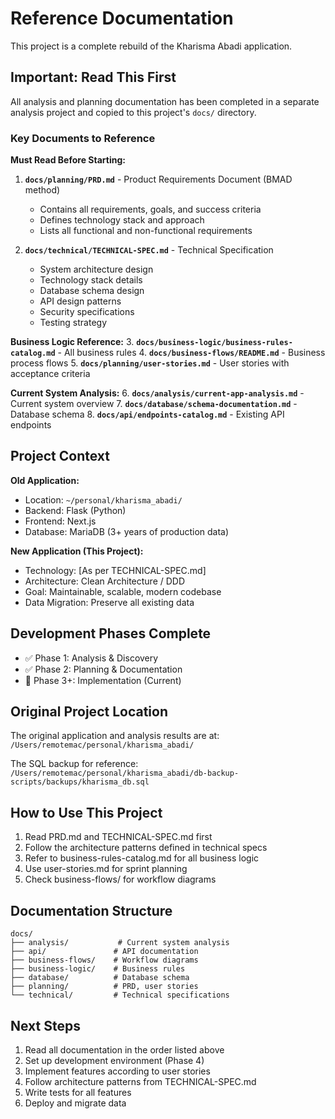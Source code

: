 # Reference Documentation

This project is a complete rebuild of the Kharisma Abadi application.

## Important: Read This First

All analysis and planning documentation has been completed in a separate analysis project and copied to this project's `docs/` directory.

### Key Documents to Reference

**Must Read Before Starting:**
1. **`docs/planning/PRD.md`** - Product Requirements Document (BMAD method)
   - Contains all requirements, goals, and success criteria
   - Defines technology stack and approach
   - Lists all functional and non-functional requirements

2. **`docs/technical/TECHNICAL-SPEC.md`** - Technical Specification
   - System architecture design
   - Technology stack details
   - Database schema design
   - API design patterns
   - Security specifications
   - Testing strategy

**Business Logic Reference:**
3. **`docs/business-logic/business-rules-catalog.md`** - All business rules
4. **`docs/business-flows/README.md`** - Business process flows
5. **`docs/planning/user-stories.md`** - User stories with acceptance criteria

**Current System Analysis:**
6. **`docs/analysis/current-app-analysis.md`** - Current system overview
7. **`docs/database/schema-documentation.md`** - Database schema
8. **`docs/api/endpoints-catalog.md`** - Existing API endpoints

## Project Context

**Old Application:**
- Location: `~/personal/kharisma_abadi/`
- Backend: Flask (Python)
- Frontend: Next.js
- Database: MariaDB (3+ years of production data)

**New Application (This Project):**
- Technology: [As per TECHNICAL-SPEC.md]
- Architecture: Clean Architecture / DDD
- Goal: Maintainable, scalable, modern codebase
- Data Migration: Preserve all existing data

## Development Phases Complete

- ✅ Phase 1: Analysis & Discovery
- ✅ Phase 2: Planning & Documentation
- 🔄 Phase 3+: Implementation (Current)

## Original Project Location

The original application and analysis results are at:
`/Users/remotemac/personal/kharisma_abadi/`

The SQL backup for reference:
`/Users/remotemac/personal/kharisma_abadi/db-backup-scripts/backups/kharisma_db.sql`

## How to Use This Project

1. Read PRD.md and TECHNICAL-SPEC.md first
2. Follow the architecture patterns defined in technical specs
3. Refer to business-rules-catalog.md for all business logic
4. Use user-stories.md for sprint planning
5. Check business-flows/ for workflow diagrams

## Documentation Structure

```
docs/
├── analysis/           # Current system analysis
├── api/               # API documentation
├── business-flows/    # Workflow diagrams
├── business-logic/    # Business rules
├── database/          # Database schema
├── planning/          # PRD, user stories
└── technical/         # Technical specifications
```

## Next Steps

1. Read all documentation in the order listed above
2. Set up development environment (Phase 4)
3. Implement features according to user stories
4. Follow architecture patterns from TECHNICAL-SPEC.md
5. Write tests for all features
6. Deploy and migrate data
```
